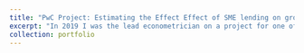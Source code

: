 ```yaml
---
title: "PwC Project: Estimating the Effect Effect of SME lending on growth"
excerpt: "In 2019 I was the lead econometrician on a project for one of the largest 15 global retail banks. The project was aimed at quantifying the effect of green lending products for Small to Medium Enterprises (SMEs) on subsequent revenue growth. Since the client could only provide data on firms that took part in their scheme, a key challenge was identifying and selecting an appropriate control group. To do this, we combined the client's data with our own database of SMEs, and used non-parametric propensity score caliper matching to select the control group based on a high-dimensional set of potential confounders. We found statistically significant and positive effects of SME lending on firm growth, and our project results featured in the client's Annual Sustainability Review. <br/><img src='/images/matching.png' width = "80" height = "80"> <br/><img src='/images/prop_scores.png'>"
collection: portfolio
---
```

